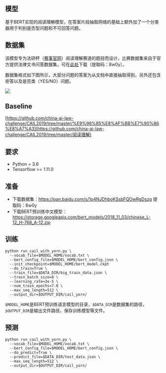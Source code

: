 ## 模型

基于BERT实现的阅读理解模型，在答案片段抽取网络的基础上额外加了一个分类器用于判别是否型问题和不可回答问题。

## 数据集

该模型专为法研杯（[赛事官网](http://cail.cipsc.org.cn/)）阅读理解赛道的题目而设计，比赛数据集来自于官方提供法律文书问答数据集，可在[此处](https://pan.baidu.com/s/1p4NJDhboKSsbFQOwRgDszg)下载（提取码：8w0y）。

数据集格式如下图所示，大部分问题的答案为从文档中直接抽取得到，另外还包含拒答以及是否类（YES/NO）问题。

![](https://img2018.cnblogs.com/blog/1018727/201907/1018727-20190715235304603-404055187.jpg)

## Baseline

[https://github.com/china-ai-law-challenge/CAIL2019/tree/master/%E9%98%85%E8%AF%BB%E7%90%86%E8%A7%A3](https://github.com/china-ai-law-challenge/CAIL2019/tree/master/阅读理解)

## 要求

- Python = 3.6
- Tensorflow >= 1.11.0

## 准备

- 下载数据集：https://pan.baidu.com/s/1p4NJDhboKSsbFQOwRgDszg 
  提取码：8w0y
- 下载BERT预训练中文模型：https://storage.googleapis.com/bert_models/2018_11_03/chinese_L-12_H-768_A-12.zip

## 训练

```
python run_cail_with_yorn.py \
  --vocab_file=$MODEL_HOME/vocab.txt \
  --bert_config_file=$MODEL_HOME/bert_config.json \
  --init_checkpoint=$MODEL_HOME/bert_model.ckpt
  --do_train=True \
  --train_file=$DATA_DIR/big_train_data.json \
  --train_batch_size=8 \
  --learning_rate=3e-5 \
  --num_train_epochs=7.0 \
  --max_seq_length=512 \
  --output_dir=$OUTPUT_DIR/cail_yorn/
```

`$MODEL_HOME`是BERT预训练语言模型的目录，`$DATA_DIR`是数据集的路径，`$OUTPUT_DIR`是输出文件路径，保存训练模型等文件。

## 预测

```
python run_cail_with_yorn.py \
  --vocab_file=$MODEL_HOME/vocab.txt \
  --bert_config_file=$MODEL_HOME/bert_config.json \
  --do_predict=True \
  --predict_file=$DATA_DIR/test_data.json \
  --max_seq_length=512 \
  --output_dir=$OUTPUT_DIR/cail_yorn/
```